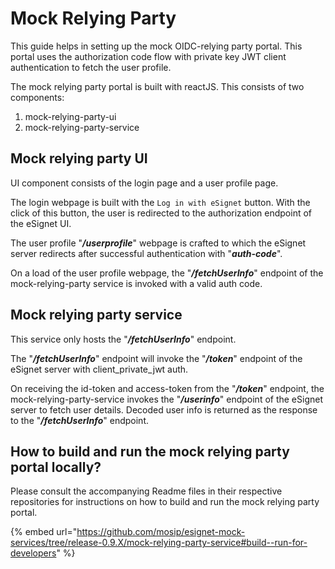 # Mock Relying Party

This guide helps in setting up the mock OIDC-relying party portal. This portal uses the authorization code flow with private key JWT client authentication to fetch the user profile.

The mock relying party portal is built with reactJS. This consists of two components:

1. mock-relying-party-ui
2. mock-relying-party-service

## Mock relying party UI

UI component consists of the login page and a user profile page.

The login webpage is built with the `Log in with eSignet` button. With the click of this button, the user is redirected to the authorization endpoint of the eSignet UI.

The user profile "_**/userprofile**_" webpage is crafted to which the eSignet server redirects after successful authentication with "_**auth-code**_".

On a load of the user profile webpage, the "_**/fetchUserInfo**_" endpoint of the mock-relying-party service is invoked with a valid auth code.

## Mock relying party service

This service only hosts the "_**/fetchUserInfo**_" endpoint.

The "_**/fetchUserInfo**_" endpoint will invoke the "_**/token**_" endpoint of the eSignet server with client\_private\_jwt auth.

On receiving the id-token and access-token from the "_**/token**_" endpoint, the mock-relying-party-service invokes the "_**/userinfo**_" endpoint of the eSignet server to fetch user details. Decoded user info is returned as the response to the "_**/fetchUserInfo**_" endpoint.

## How to build and run the mock relying party portal locally?

Please consult the accompanying Readme files in their respective repositories for instructions on how to build and run the mock relying party portal.

{% embed url="https://github.com/mosip/esignet-mock-services/tree/release-0.9.X/mock-relying-party-service#build--run-for-developers" %}
